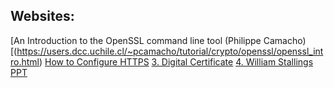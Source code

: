 ## Websites:

[An Introduction to the OpenSSL command line tool (Philippe Camacho)[(https://users.dcc.uchile.cl/~pcamacho/tutorial/crypto/openssl/openssl_intro.html)
[How to Configure HTTPS](https://www.digitalocean.com/community/questions/openssl-implementation-what-am-i-missing)
[3. Digital Certificate](https://www.digitalocean.com/community/tutorials/openssl-essentials-working-with-ssl-certificates-private-keys-and-csrs)
[4. William Stallings PPT](http://kurser.iha.dk/ee-ict-master/tisgrau01/nse/pp/)
